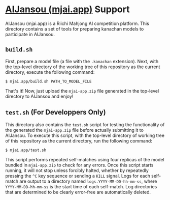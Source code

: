 # [AIJansou (mjai.app)](https://mjai.app/) Support

AIJansou (mjai.app) is a Riichi Mahjong AI competition platform. This directory contains a set of tools for preparing kanachan models to participate in AIJansou.

## `build.sh`

First, prepare a model file (a file with the `.kanachan` extension). Next, with the top-level directory of the working tree of this repository as the current directory, execute the following command:

```
$ mjai.app/build.sh PATH_TO_MODEL_FILE
```

That's it! Now, just upload the `mjai-app.zip` file generated in the top-level directory to AIJansou and enjoy!

## `test.sh` (For Developpers Only)

This directory also contains the `test.sh` script for testing the functionality of the generated the `mjai-app.zip` file before actually submitting it to AIJansou. To execute this script, with the top-level directory of working tree of this repository as the current directory, run the following command:

```
$ mjai.app/test.sh
```

This script performs repeated self-matches using four replicas of the model bundled in `mjai-app.zip` to check for any errors. Once this script starts running, it will not stop unless forcibly halted, whether by repeatedly pressing the `^C` key sequence or sending a `KILL` signal. Logs for each self-match are output to a directory named `logs.YYYY-MM-DD-hh-mm-ss`, where `YYYY-MM-DD-hh-mm-ss` is the start time of each self-match. Log directories that are determined to be clearly error-free are automatically deleted.
